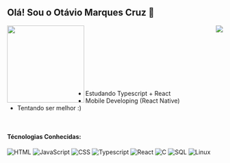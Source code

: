  ## Olá! Sou o Otávio Marques Cruz 🫡


 <img loading="lazy" align="left" height="180em" src="https://github-readme-stats.vercel.app/api?username=otbox&show_icons=true&theme=transparent&include_all_commits=true&count_private=true"/>
 <img align="right"  src="https://github-readme-stats.vercel.app/api/top-langs/?username=otbox&theme=transparent&size_weight=0.5&count_weight=0.5&count_private=false" />

<br/>
<br/>
<br/>
<br/>
<br/>
<br/>
<br/>
<br/>

- Estudando Typescript + React
- Mobile Developing (React Native)
- Tentando ser melhor :)
<br/>

#### Técnologias Conhecidas:
 ![HTML](https://img.shields.io/badge/HTML-red?style=for-the-badge&logo=HTML5&logoColor=white)
 ![JavaScript](https://img.shields.io/badge/Javascript-yellow?style=for-the-badge&logo=Javascript&logoColor=white)
 ![CSS](https://img.shields.io/badge/CSS-blue?style=for-the-badge&logo=Css3&logoColor=white)
 ![Typescript](https://img.shields.io/badge/Typescript-darkblue?style=for-the-badge&logo=Typescript&logoColor=white)
 ![React](https://img.shields.io/badge/React-blue?style=for-the-badge&logo=React&logoColor=white)
 ![C](https://img.shields.io/badge/-A8B9CC?style=for-the-badge&logo=C&logoColor=white)
 ![SQL](https://img.shields.io/badge/MySQL-4479A1?style=for-the-badge&logo=MySQL&logoColor=white)
 ![Linux](https://img.shields.io/badge/Linux-FCC624?style=for-the-badge&logo=Linux&logoColor=white)


   


